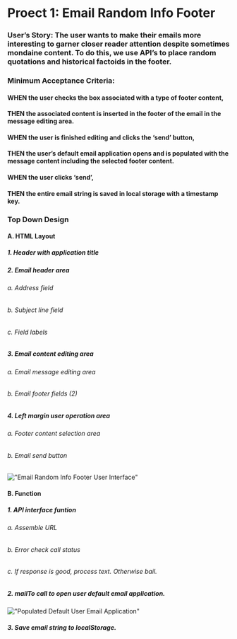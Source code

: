 # Proect 1: Email Random Info Footer
### User’s Story: The user wants to make their emails more interesting to garner closer reader attention despite sometimes mondaine content. To do this, we use API’s to place random quotations and historical factoids in the footer. 
### Minimum Acceptance Criteria: 
#### WHEN the user checks the box associated with a type of footer content, 
#### THEN the associated content is inserted in the footer of the email in the message editing area.
#### WHEN the user is finished editing and clicks the ‘send’ button,
#### THEN the user’s default email application opens and is populated with the message content including the selected footer content.
#### WHEN the user clicks ‘send’,
#### THEN the entire email string is saved in local storage with a timestamp key. 
### Top Down Design
#### A. HTML Layout 
##### 1. Header with application title
##### 2. Email header area
###### a. Address field
###### b. Subject line field
###### c. Field labels
##### 3. Email content editing area
###### a. Email message editing area
###### b. Email footer fields (2)
##### 4. Left margin user operation area
###### a. Footer content selection area
###### b. Email send button
!["Email Random Info Footer User Interface"](./assets/images/fig_1.png "Email Random Info Footer USer Interface")
#### B. Function
##### 1. API interface funtion
###### a. Assemble URL
###### b. Error check call status
###### c. If response is good, process text. Otherwise bail.
##### 2. mailTo call to open user default email application.
!["Populated Default User Email Application"](./assets/images/fig_2.png "Populated Default User Email Application")
##### 3. Save email string to localStorage. 
